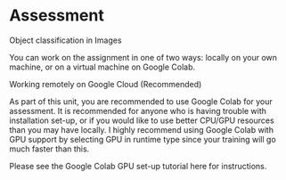 # Assessment
Object classification in Images

You can work on the assignment in one of two ways: locally on your own machine, or on a virtual machine on Google Colab.

Working remotely on Google Cloud (Recommended)

As part of this unit, you are recommended to use Google Colab for your assessment. It is recommended for anyone who is having trouble with installation set-up, or if you would like to use better CPU/GPU resources than you may have locally. I highly recommend using Google Colab with GPU support by selecting GPU in runtime type since your training will go much faster than this.

Please see the Google Colab GPU set-up tutorial here for instructions.
